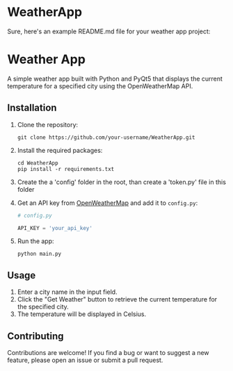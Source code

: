 # WeatherApp

Sure, here's an example README.md file for your weather app project:

# Weather App

A simple weather app built with Python and PyQt5 that displays the current temperature for a specified city using the OpenWeatherMap API.

## Installation

1. Clone the repository:

   ```
   git clone https://github.com/your-username/WeatherApp.git
   ```

2. Install the required packages:

   ```
   cd WeatherApp
   pip install -r requirements.txt
   ```

3. Create the a 'config' folder in the root, than create a 'token.py' file in this folder

4. Get an API key from [OpenWeatherMap](https://openweathermap.org/api) and add it to `config.py`:

   ```python
   # config.py

   API_KEY = 'your_api_key'
   ```

5. Run the app:

   ```
   python main.py
   ```

## Usage

1. Enter a city name in the input field.
2. Click the "Get Weather" button to retrieve the current temperature for the specified city.
3. The temperature will be displayed in Celsius.

## Contributing

Contributions are welcome! If you find a bug or want to suggest a new feature, please open an issue or submit a pull request.

